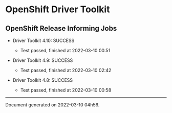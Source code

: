 
OpenShift Driver Toolkit
========================

OpenShift Release Informing Jobs
--------------------------------



* Driver Toolkit 4.10: SUCCESS
  - Test passed, finished at 2022-03-10 00:51



* Driver Toolkit 4.9: SUCCESS
  - Test passed, finished at 2022-03-10 02:42



* Driver Toolkit 4.8: SUCCESS
  - Test passed, finished at 2022-03-10 00:58

---
Document generated on 2022-03-10 04h56.
